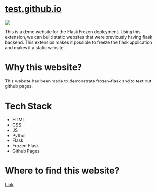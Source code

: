 # [test.github.io](https://kaustubhgupta.github.io/test.github.io/)

![](https://github.com/kaustubhgupta/test.github.io/blob/master/preview.PNG)

This is a demo website for the Flask Frozen deployment. Using this extension, we can build static websites that were previously having flask backend. This extension makes it possible to freeze the flask application and makes it a static website.

# Why this website?
This website has been made to demonstrate frozen-flask and to test out github pages.

# Tech Stack
- HTML
- CSS
- JS
- Python
- Flask
- Frozen-Flask
- Github Pages

# Where to find this website?

[Link](https://kaustubhgupta.github.io/test.github.io/)
